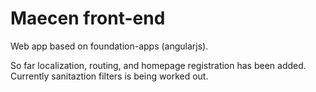 # Maecen front-end
Web app based on foundation-apps (angularjs).

So far localization, routing, and homepage registration has been added.
Currently sanitaztion filters is being worked out.
